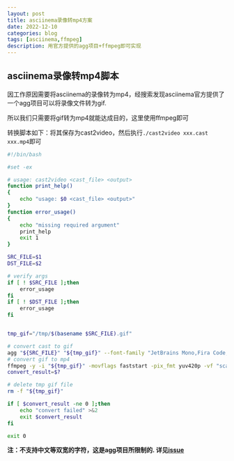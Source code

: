 ```yaml
---
layout: post
title: asciinema录像转mp4方案
date: 2022-12-10
categories: blog
tags: [asciinema,ffmpeg]
description: 用官方提供的agg项目+ffmpeg即可实现
---
```


## asciinema录像转mp4脚本

因工作原因需要将asciinema的录像转为mp4，经搜索发现asciinema官方提供了一个agg项目可以将录像文件转为gif.

所以我们只需要将gif转为mp4就能达成目的，这里使用ffmpeg即可

转换脚本如下：将其保存为cast2video，然后执行`./cast2video xxx.cast xxx.mp4`即可

```bash
#!/bin/bash

#set -ex

# usage: cast2video <cast_file> <output>
function print_help()
{
	echo "usage: $0 <cast_file> <output>"
}
function error_usage()
{
	echo "missing required argument"
	print_help 
	exit 1 
}

SRC_FILE=$1
DST_FILE=$2

# verify args 
if [ ! $SRC_FILE ];then 
	error_usage 
fi
if [ ! $DST_FILE ];then 
	error_usage
fi 


tmp_gif="/tmp/$(basename $SRC_FILE).gif"

# convert cast to gif 
agg "${SRC_FILE}" "${tmp_gif}" --font-family "JetBrains Mono,Fira Code,SF Mono,Menlo,Consolas,DejaVu Sans Mono,Liberation Mono,FreeMono"
# convert gif to mp4 
ffmpeg -y -i "${tmp_gif}" -movflags faststart -pix_fmt yuv420p -vf "scale=trunc(iw*1.4/2)*2:trunc(ih*1.4/2)*2" "${DST_FILE}"
convert_result=$?

# delete tmp gif file 
rm -f "${tmp_gif}"

if [ $convert_result -ne 0 ];then 
	echo "convert failed" >&2
	exit $convert_result
fi

exit 0 
```

**注：不支持中文等双宽的字符，这是agg项目所限制的. 详见[issue](https://github.com/asciinema/agg/issues/10)**
